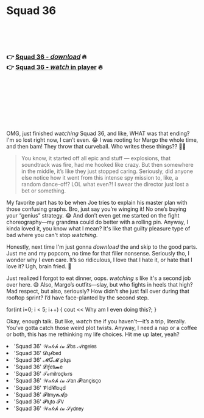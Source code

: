 <h1>Squad 36</h1>

<br><br><br>

<h3>👉 <a href="https://Jasons-yjarrexbo1971.github.io/jzhbgrknwp/">Squad 36 - 𝘥𝘰𝘸𝘯𝘭𝘰𝘢𝘥</a> 🔥<br>
👉 <a href="https://Jasons-yjarrexbo1971.github.io/jzhbgrknwp/">Squad 36 - 𝘸𝘢𝘵𝘤𝘩 in player</a> 🔥
</h3>



<br><br><br><br><br><br><br>


OMG, just finished 𝘸𝘢𝘵𝘤𝘩𝘪𝘯𝘨 Squad 36, and like, WHAT was that ending? I'm so lost right now, I can’t even. 😂 I was rooting for Margo the whole time, and then bam! They throw that curveball. Who writes these things?? 🤦‍♀️

> You know, it started off all epic and stuff — explosions, that soundtrack was fire, had me hooked like crazy. But then somewhere in the middle, it’s like they just stopped caring. Seriously, did anyone else notice how it went from this intense spy mission to, like, a random dance-off? LOL what even?! I swear the director just lost a bet or something. 

My favorite part has to be when Joe tries to explain his master plan with those confusing graphs. Bro, just say you’re winging it! No one’s buying your “genius” strategy. 😂 And don’t even get me started on the fight choreography—my grandma could do better with a rolling pin. Anyway, I kinda loved it, you know what I mean? It's like that guilty pleasure type of bad where you can't stop 𝘸𝘢𝘵𝘤𝘩𝘪𝘯𝘨.

Honestly, next time I'm just gonna 𝘥𝘰𝘸𝘯𝘭𝘰𝘢𝘥 the   and skip to the good parts. Just me and my popcorn, no time for that filler nonsense. Seriously tho, I wonder why I even care. It’s so ridiculous, I love that I hate it, or hate that I love it? Ugh, brain fried. 🤯

Just realized I forgot to eat dinner, oops. 𝘸𝘢𝘵𝘤𝘩𝘪𝘯𝘨  s like it's a second job over here. 😅 Also, Margo’s outfits—slay, but who fights in heels that high? Mad respect, but also, seriously? How didn’t she just fall over during that rooftop sprint? I’d have face-planted by the second step.

for(int i=0; i < 5; i++) { cout << Why am I even doing this?; }

Okay, enough   talk. But like, 𝘸𝘢𝘵𝘤𝘩 the   if you haven't—it’s a trip, literally. You’ve gotta catch those weird plot twists. Anyway, I need a nap or a coffee or both, this   has me rethinking my life choices. Hit me up later, yeah?

<li>'Squad 36' 𝒲𝒶𝓉𝒸𝒽 𝒾𝓃 𝓛𝗈𝗌 𝒜𝗇𝗀𝖾𝗅𝖾𝗌</li>
<li>'Squad 36' 𝓓ų𝓫𝖻𝖾𝖽</li>
<li>'Squad 36' 𝓜Ɠ𝓜 ρ𝗅ų𝗌</li>
<li>'Squad 36' 𝓛𝗂ƒ𝖾𝗍𝗂𝓶𝖾</li>
<li>'Squad 36' 𝒯𝒶𝗆𝗂𝗅𝗋𝗈ç𝗄𝑒𝗋𝗌</li>
<li>'Squad 36' 𝒲𝒶𝓉𝒸𝒽 𝒾𝓃 𝒮𝖺𝗇 𝓕𝗋𝖺𝗇ç𝗂𝗌ç𝗈</li>
<li>'Squad 36' 𝓥𝗂ԁ𝓒𝗅𝗈ųԁ</li>
<li>'Squad 36' 𝓕𝗂𝗅𝗆𝗒𝗐𝓐ρ</li>
<li>'Squad 36' 𝓟𝗅ų𝗍𝗈 𝓣𝖵</li>
<li>'Squad 36' 𝒲𝒶𝓉𝒸𝒽 𝒾𝓃 𝒮𝗒𝖽𝗇𝖾𝗒</li>
